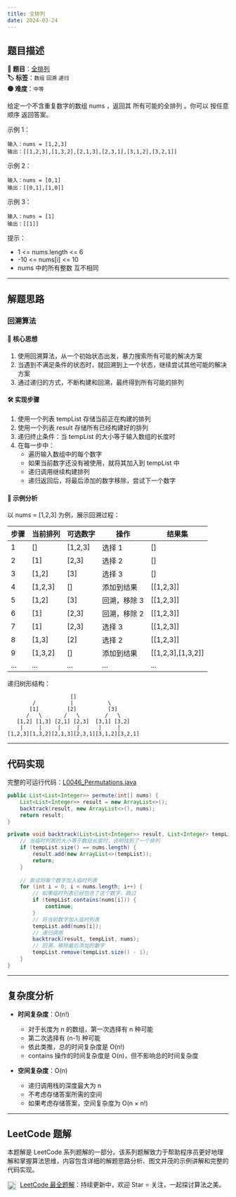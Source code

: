 ```yaml
---
title: 全排列
date: 2024-03-24
---
```


## 题目描述

**🔗 题目**：[全排列](https://leetcode.cn/problems/permutations/)  
**🏷️ 标签**：`数组` `回溯` `递归`  
**🟡 难度**：`中等`  

给定一个不含重复数字的数组 nums ，返回其 所有可能的全排列 。你可以 按任意顺序 返回答案。

示例 1：
```
输入：nums = [1,2,3]
输出：[[1,2,3],[1,3,2],[2,1,3],[2,3,1],[3,1,2],[3,2,1]]
```

示例 2：
```
输入：nums = [0,1]
输出：[[0,1],[1,0]]
```

示例 3：
```
输入：nums = [1]
输出：[[1]]
```

提示：
- 1 <= nums.length <= 6
- -10 <= nums[i] <= 10
- nums 中的所有整数 互不相同

---

## 解题思路
### 回溯算法

#### 📝 核心思想
1. 使用回溯算法，从一个初始状态出发，暴力搜索所有可能的解决方案
2. 当遇到不满足条件的状态时，就回溯到上一个状态，继续尝试其他可能的解决方案
3. 通过递归的方式，不断构建和回溯，最终得到所有可能的排列

#### 🛠️ 实现步骤
1. 使用一个列表 tempList 存储当前正在构建的排列
2. 使用一个列表 result 存储所有已经构建好的排列
3. 递归终止条件：当 tempList 的大小等于输入数组的长度时
4. 在每一步中：
   - 遍历输入数组中的每个数字
   - 如果当前数字还没有被使用，就将其加入到 tempList 中
   - 递归调用继续构建排列
   - 递归返回后，将最后添加的数字移除，尝试下一个数字

#### 🧩 示例分析
以 nums = [1,2,3] 为例，展示回溯过程：

| 步骤 | 当前排列 | 可选数字 | 操作 | 结果集 |
|-----|---------|---------|------|--------|
| 1 | [] | [1,2,3] | 选择 1 | [] |
| 2 | [1] | [2,3] | 选择 2 | [] |
| 3 | [1,2] | [3] | 选择 3 | [] |
| 4 | [1,2,3] | [] | 添加到结果 | [[1,2,3]] |
| 5 | [1,2] | [3] | 回溯，移除 3 | [[1,2,3]] |
| 6 | [1] | [2,3] | 回溯，移除 2 | [[1,2,3]] |
| 7 | [1] | [2,3] | 选择 3 | [[1,2,3]] |
| 8 | [1,3] | [2] | 选择 2 | [[1,2,3]] |
| 9 | [1,3,2] | [] | 添加到结果 | [[1,2,3],[1,3,2]] |
| ... | ... | ... | ... | ... |

递归树形结构：
```
                    []
        /           |           \
       [1]         [2]          [3]
      /   \       /   \        /   \
   [1,2] [1,3] [2,1] [2,3]  [3,1] [3,2]
    |     |     |     |      |     |
[1,2,3][1,3,2][2,1,3][2,3,1][3,1,2][3,2,1]
```

---

## 代码实现

完整的可运行代码：[L0046_Permutations.java](../src/main/java/L0046_Permutations.java)

```java
public List<List<Integer>> permute(int[] nums) {
    List<List<Integer>> result = new ArrayList<>();
    backtrack(result, new ArrayList<>(), nums);
    return result;
}

private void backtrack(List<List<Integer>> result, List<Integer> tempList, int[] nums) {
    // 当临时列表的大小等于数组长度时，说明找到了一个排列
    if (tempList.size() == nums.length) {
        result.add(new ArrayList<>(tempList));
        return;
    }
    
    // 尝试将每个数字加入临时列表
    for (int i = 0; i < nums.length; i++) {
        // 如果临时列表已经包含了这个数字，跳过
        if (tempList.contains(nums[i])) {
            continue;
        }
        // 将当前数字加入临时列表
        tempList.add(nums[i]);
        // 递归调用
        backtrack(result, tempList, nums);
        // 回溯，移除最后添加的数字
        tempList.remove(tempList.size() - 1);
    }
}
```

---

## 复杂度分析

- **时间复杂度**：O(n!)
  - 对于长度为 n 的数组，第一次选择有 n 种可能
  - 第二次选择有 (n-1) 种可能
  - 依此类推，总的时间复杂度是 O(n!)
  - contains 操作的时间复杂度是 O(n)，但不影响总的时间复杂度

- **空间复杂度**：O(n)
  - 递归调用栈的深度最大为 n
  - 不考虑存储答案所需的空间
  - 如果考虑存储答案，空间复杂度为 O(n × n!)

---

## LeetCode 题解

本题解是 LeetCode 系列题解的一部分。该系列题解致力于帮助程序员更好地理解和掌握算法思维，内容包含详细的解题思路分析、图文并茂的示例讲解和完整的代码实现。

<img src="https://github.githubassets.com/images/modules/logos_page/GitHub-Mark.png" alt="GitHub" width="20" style="vertical-align: middle; margin-right: 5px"> [LeetCode 最全题解](https://github.com/LjyYano/LeetCode)：持续更新中，欢迎 Star ⭐️ 关注，一起探讨算法之美。 